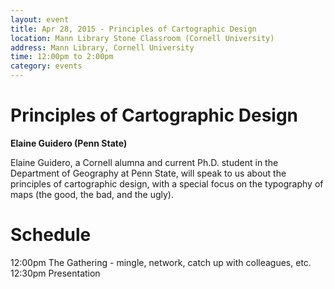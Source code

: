 ```yaml
---
layout: event
title: Apr 28, 2015 - Principles of Cartographic Design
location: Mann Library Stone Classroom (Cornell University)
address: Mann Library, Cornell University
time: 12:00pm to 2:00pm
category: events
---
```


# Principles of Cartographic Design

**Elaine Guidero (Penn State)**

Elaine Guidero, a Cornell alumna and current Ph.D. student in the Department of
Geography at Penn State, will speak to us about the principles of cartographic
design, with a special focus on the typography of maps (the good, the bad, and
the ugly).

# Schedule

12:00pm The Gathering - mingle, network, catch up with colleagues, etc.  
12:30pm Presentation
